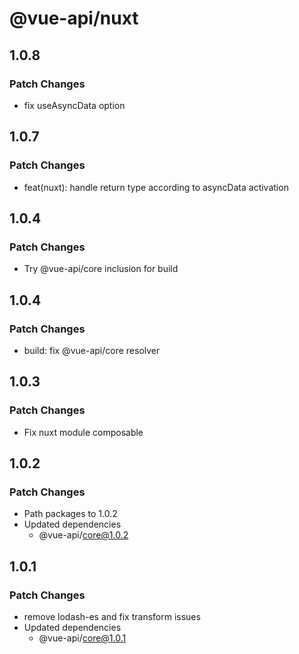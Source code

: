 # @vue-api/nuxt

## 1.0.8

### Patch Changes

- fix useAsyncData option

## 1.0.7

### Patch Changes

- feat(nuxt): handle return type according to asyncData activation

## 1.0.4

### Patch Changes

- Try @vue-api/core inclusion for build

## 1.0.4

### Patch Changes

- build: fix @vue-api/core resolver

## 1.0.3

### Patch Changes

- Fix nuxt module composable

## 1.0.2

### Patch Changes

- Path packages to 1.0.2
- Updated dependencies
  - @vue-api/core@1.0.2

## 1.0.1

### Patch Changes

- remove lodash-es and fix transform issues
- Updated dependencies
  - @vue-api/core@1.0.1
